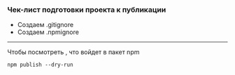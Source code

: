 ### Чек-лист подготовки проекта к публикации

* Создаем .gitignore
* Создаем .npmignore




---


Чтобы посмотреть , что войдет в пакет npm

```shell
npm publish --dry-run    
```
